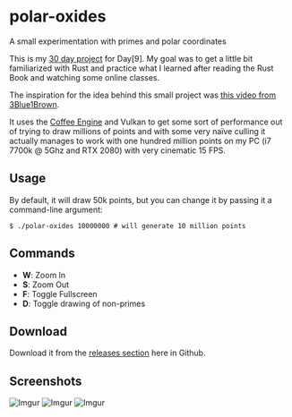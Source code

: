 # polar-oxides
A small experimentation with primes and polar coordinates

This is my [30 day project](https://dk30.day9.tv/projects/108445523291193344-1567550541907?t=1570981119338) for Day[9].
My goal was to get a little bit familiarized with Rust and practice what I learned after reading the Rust Book and watching
some online classes.

The inspiration for the idea behind this small project was [this video from 3Blue1Brown](https://www.youtube.com/watch?v=EK32jo7i5LQ).

It uses the [Coffee Engine](https://github.com/hecrj/coffee) and Vulkan to get some sort of performance out of trying to draw
millions of points and with some very naïve culling it actually manages to work with one hundred million points on my PC
(i7 7700k @ 5Ghz and RTX 2080) with very cinematic 15 FPS.

## Usage

By default, it will draw 50k points, but you can change it by passing it a command-line argument:

```
$ ./polar-oxides 10000000 # will generate 10 million points
```

## Commands

* **W**: Zoom In
* **S**: Zoom Out
* **F**: Toggle Fullscreen
* **D**: Toggle drawing of non-primes

## Download

Download it from the [releases section](https://github.com/BeowulfBjornson/polar-oxides/releases/tag/v0.0.1) here in Github.

## Screenshots

![Imgur](https://i.imgur.com/RUAohFw.png)
![Imgur](https://i.imgur.com/IldPt1i.png)
![Imgur](https://i.imgur.com/PgVRdcz.png)
